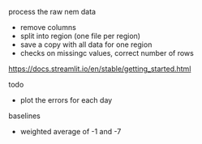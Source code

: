 process the raw nem data
- remove columns
- split into region (one file per region)
- save a copy with all data for one region
- checks on missingc values, correct number of rows

https://docs.streamlit.io/en/stable/getting_started.html

todo
- plot the errors for each day



baselines
- weighted average of -1 and -7
